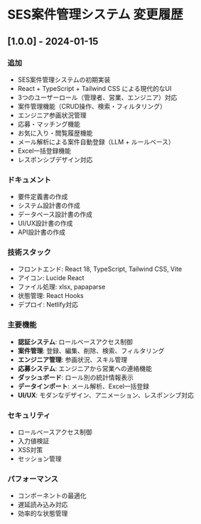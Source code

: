 # SES案件管理システム 変更履歴

## [1.0.0] - 2024-01-15

### 追加
- SES案件管理システムの初期実装
- React + TypeScript + Tailwind CSS による現代的なUI
- 3つのユーザーロール（管理者、営業、エンジニア）対応
- 案件管理機能（CRUD操作、検索・フィルタリング）
- エンジニア参画状況管理
- 応募・マッチング機能
- お気に入り・閲覧履歴機能
- メール解析による案件自動登録（LLM + ルールベース）
- Excel一括登録機能
- レスポンシブデザイン対応

### ドキュメント
- 要件定義書の作成
- システム設計書の作成
- データベース設計書の作成
- UI/UX設計書の作成
- API設計書の作成

### 技術スタック
- フロントエンド: React 18, TypeScript, Tailwind CSS, Vite
- アイコン: Lucide React
- ファイル処理: xlsx, papaparse
- 状態管理: React Hooks
- デプロイ: Netlify対応

### 主要機能
- **認証システム**: ロールベースアクセス制御
- **案件管理**: 登録、編集、削除、検索、フィルタリング
- **エンジニア管理**: 参画状況、スキル管理
- **応募システム**: エンジニアから営業への連絡機能
- **ダッシュボード**: ロール別の統計情報表示
- **データインポート**: メール解析、Excel一括登録
- **UI/UX**: モダンなデザイン、アニメーション、レスポンシブ対応

### セキュリティ
- ロールベースアクセス制御
- 入力値検証
- XSS対策
- セッション管理

### パフォーマンス
- コンポーネントの最適化
- 遅延読み込み対応
- 効率的な状態管理
</command>